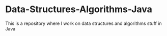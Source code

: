 # Data-Structures-Algorithms-Java
This is a repository where I work on data structures and algorithms stuff in Java
